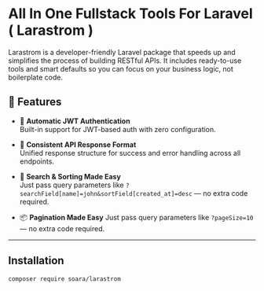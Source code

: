 # All In One Fullstack Tools For Laravel ( Larastrom )

Larastrom is a developer-friendly Laravel package that speeds up and simplifies the process of building RESTful APIs. It includes ready-to-use tools and smart defaults so you can focus on your business logic, not boilerplate code.

## 🚀 Features

- 🔐 **Automatic JWT Authentication**  
  Built-in support for JWT-based auth with zero configuration.

- 🔁 **Consistent API Response Format**  
  Unified response structure for success and error handling across all endpoints.

- 🔎 **Search & Sorting Made Easy**  
  Just pass query parameters like `?searchField[name]=john&sortField[created_at]=desc` — no extra code required.

- 📦 **Pagination Made Easy**
  Just pass query parameters like `?pageSize=10` — no extra code required.

---

## Installation

```
composer require soara/larastrom
```
